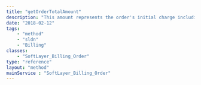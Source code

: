 ```yaml
---
title: "getOrderTotalAmount"
description: "This amount represents the order's initial charge including set up fee and taxes."
date: "2018-02-12"
tags:
    - "method"
    - "sldn"
    - "Billing"
classes:
    - "SoftLayer_Billing_Order"
type: "reference"
layout: "method"
mainService : "SoftLayer_Billing_Order"
---
```

